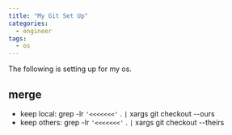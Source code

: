 ```yaml
---
title: "My Git Set Up"
categories:
  - engineer
tags:
  - os
---
```

The following is setting up for my os.

## merge
* keep local: grep -lr `'<<<<<<<'` . `|` xargs git checkout --ours
* keep others: grep -lr `'<<<<<<<'` . `|` xargs git checkout --theirs

